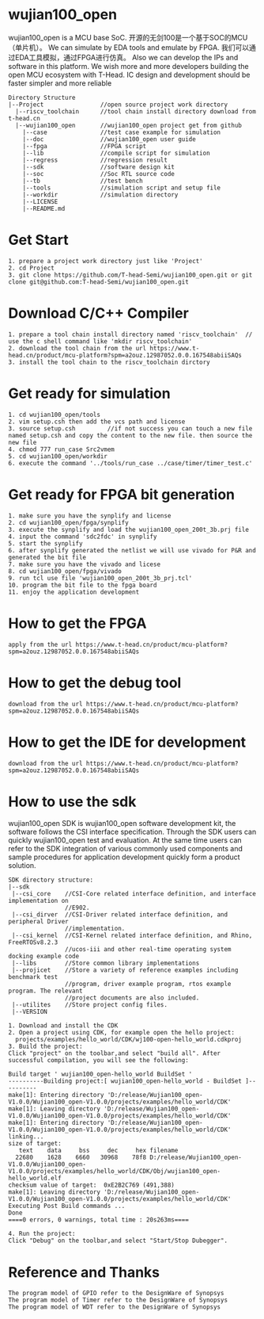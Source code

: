 # wujian100_open 
wujian100_open is a MCU base SoC. 开源的无剑100是一个基于SOC的MCU（单片机）。
We can simulate by EDA tools and emulate by FPGA. 我们可以通过EDA工具模拟，通过FPGA进行仿真。
Also we can develop the IPs and software in this platform. 
We wish more and more developers building the open MCU ecosystem with T-Head. 
IC design and development should be faster simpler and more reliable
    
    Directory Structure
    |--Project                //open source project work directory  
      |--riscv_toolchain      //tool chain install directory download from t-head.cn
      |--wujian100_open       //wujian100_open project get from github
        |--case               //test case example for simulation
        |--doc                //wujian100_open user guide
        |--fpga               //FPGA script
        |--lib                //compile script for simulation
        |--regress            //regression result
        |--sdk                //software design kit
        |--soc                //Soc RTL source code
        |--tb                 //test bench
        |--tools              //simulation script and setup file
        |--workdir            //simulation directory
        |--LICENSE
        |--README.md
# Get Start
    1. prepare a project work directory just like 'Project'
    2. cd Project
    3. git clone https://github.com/T-head-Semi/wujian100_open.git or git clone git@github.com:T-head-Semi/wujian100_open.git
# Download C/C++ Compiler
    1. prepare a tool chain install directory named 'riscv_toolchain'  // use the c shell command like 'mkdir riscv_toolchain'
    2. download the tool chain from the url https://www.t-head.cn/product/mcu-platform?spm=a2ouz.12987052.0.0.167548abiiSAQs
    3. install the tool chain to the riscv_toolchain dirctory
# Get ready for simulation
    1. cd wujian100_open/tools
    2. vim setup.csh then add the vcs path and license
    3. source setup.csh         //if not success you can touch a new file named setup.csh and copy the content to the new file. then source the new file
    4. chmod 777 run_case Src2vmem
    5. cd wujian100_open/workdir
    6. execute the command '../tools/run_case ../case/timer/timer_test.c'
# Get ready for FPGA bit generation
    1. make sure you have the synplify and license
    2. cd wujian100_open/fpga/synplify
    3. execute the synplify and load the wujian100_open_200t_3b.prj file
    4. input the command 'sdc2fdc' in synplify
    5. start the synplify
    6. after synplify generated the netlist we will use vivado for P&R and generated the bit file
    7. make sure you have the vivado and licese
    8. cd wujian100_open/fpga/vivado
    9. run tcl use file 'wujian100_open_200t_3b_prj.tcl'
    10. program the bit file to the fpga board
    11. enjoy the application development
# How to get the FPGA
    apply from the url https://www.t-head.cn/product/mcu-platform?spm=a2ouz.12987052.0.0.167548abiiSAQs
# How to get the debug tool
    download from the url https://www.t-head.cn/product/mcu-platform?spm=a2ouz.12987052.0.0.167548abiiSAQs 
# How to get the IDE for development
    download from the url https://www.t-head.cn/product/mcu-platform?spm=a2ouz.12987052.0.0.167548abiiSAQs  
# How to use the sdk
wujian100_open SDK is wujian100_open software development kit, the software follows the CSI interface specification. Through the SDK users can quickly wujian100_open test and evaluation. At the same time users can refer to the SDK integration of various commonly used components and sample procedures for application development quickly form a product solution.
```
SDK directory structure:
|--sdk
 |--csi_core 	//CSI-Core related interface definition, and interface implementation on
                //E902.
 |--csi_dirver  //CSI-Driver related interface definition, and peripheral Driver
                //implementation.
 |--csi_kernel  //CSI-Kernel related interface definition, and Rhino, FreeRTOSv8.2.3
                //ucos-iii and other real-time operating system docking example code
 |--libs        //Store common library implementations
 |--projicet	//Store a variety of reference examples including benchmark test
                //program, driver example program, rtos example program. The relevant
                //project documents are also included.
 |--utilites	//Store project config files.
 |--VERSION
```
    1. Download and install the CDK
    2. Open a project using CDK, for example open the hello project:
      projects/examples/hello_world/CDK/wj100-open-hello_world.cdkproj
    3. Build the project:
    Click "project" on the toolbar,and select "build all". After successful compilation, you will see the following:

```
Build target ' wujian100_open-hello_world BuildSet '
----------Building project:[ wujian100_open-hello_world - BuildSet ]----------
make[1]: Entering directory 'D:/release/Wujian100_open-V1.0.0/Wujian100_open-V1.0.0/projects/examples/hello_world/CDK'
make[1]: Leaving directory 'D:/release/Wujian100_open-V1.0.0/Wujian100_open-V1.0.0/projects/examples/hello_world/CDK'
make[1]: Entering directory 'D:/release/Wujian100_open-V1.0.0/Wujian100_open-V1.0.0/projects/examples/hello_world/CDK'
linking...
size of target:
   text	   data	    bss	    dec	    hex	filename
  22680	   1628	   6660	  30968	   78f8	D:/release/Wujian100_open-V1.0.0/Wujian100_open-V1.0.0/projects/examples/hello_world/CDK/Obj/wujian100_open-hello_world.elf
checksum value of target:  0xE2B2C769 (491,388)
make[1]: Leaving directory 'D:/release/Wujian100_open-V1.0.0/Wujian100_open-V1.0.0/projects/examples/hello_world/CDK'
Executing Post Build commands ...
Done
====0 errors, 0 warnings, total time : 20s263ms====
```
    4. Run the project:
    Click "Debug" on the toolbar,and select "Start/Stop Dubegger".
# Reference  and Thanks
    The program model of GPIO refer to the DesignWare of Synopsys 
    The program model of Timer refer to the DesignWare of Synopsys 
    The program model of WDT refer to the DesignWare of Synopsys 
